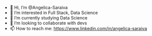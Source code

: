 - 👋 Hi, I’m @Angelica-Saraiva
- 👀 I’m interested in Full Stack, Data Science
- 🌱 I’m currently studying Data Science
- 💞️ I’m looking to collaborate with devs
- 📫 How to reach me: https://www.linkedin.com/in/angelica-saraiva

<!---
Angelica-Saraiva/Angelica-Saraiva is a ✨ special ✨ repository because its `README.md` (this file) appears on your GitHub profile.
You can click the Preview link to take a look at your changes.
--->

